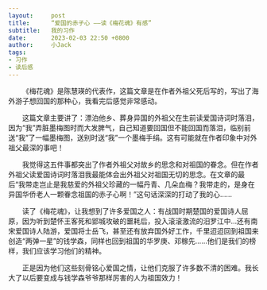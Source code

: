 ```yaml
---
layout:     post
title:      “爱国的赤子心 ——读《梅花魂》有感”
subtitle:   我的习作
date:       2023-02-03 22:50 +0800 
author:     小Jack
tags:  
- 习作
- 读后感
---
```

&emsp;&emsp;《梅花魂》是陈慧瑛的代表作，这篇文章是在作者外祖父死后写的，写出了海外游子想回国的那种心，我看完后感觉非常感动。

&emsp;&emsp;这篇文章主要讲了：漂泊他乡、葬身异国的外祖父在生前读爱国诗词时落泪，因为“我”弄脏墨梅图时而大发脾气，自己知道要回国但不能回国而落泪，临别前送“我”了一幅墨梅图，送别时送“我”一个墨梅手绢。这有可能就在作者印象中对外祖父最深的事吧！

&emsp;&emsp;我觉得这五件事都突出了作者外祖父对故乡的思念和对祖国的眷念。但在作者外祖父读爱国诗词时落泪我最能体会出外祖父对祖国无切的思念。在文章的最后“我带走岂止是我慈爱的外祖父珍藏的一幅丹青、几朵血梅？我带走的，是身在异国华侨老人一颗眷念祖国的赤子心啊！”这句话深深的打动了我的心……

&emsp;&emsp;读了《梅花魂》，让我想到了许多爱国之人：有战国时期楚国的爱国诗人屈原，因为听到楚怀王客死和郢城攻破的噩耗后，投入滚滚激流的汨罗江中…还有南宋爱国诗人陆游，爱国将士岳飞，甚至还有放弃国外好工作，千里迢迢回到祖国来创造“两弹一星”的钱学森，同样也回到祖国的华罗庚、邓稼先……他们是我们的榜样，我们应该学习他们的精神。

&emsp;&emsp;正是因为他们这些刻骨铭心爱国之情，让他们克服了许多数不清的困难。我长大了以后要变成与钱学森爷爷那样厉害的人为祖国效力！
